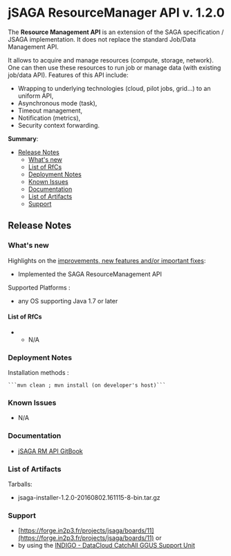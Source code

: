 
# jSAGA ResourceManager API v. 1.2.0

The **Resource Management API** is an extension of the SAGA specification / JSAGA implementation. It does not replace the standard Job/Data Management API.

It allows to acquire and manage resources (compute, storage, network). One can then use these resources to run job or manage data (with existing job/data API). Features of this API include:
* Wrapping to underlying technologies (cloud, pilot jobs, grid…) to an uniform API,
* Asynchronous mode (task),
* Timeout management,
* Notification (metrics),
* Security context forwarding.

**Summary**:
* [Release Notes](#id1)
  * [What's new](#id2)
  * [List of RfCs](#id3)
  * [Deployment Notes](#id4)
  * [Known Issues](#id5)
  * [Documentation](#id6)
  * [List of Artifacts](#id7)
  * [Support](#id8)


<a id="id1"></a>
## Release Notes


<a id="id2"></a>
### What's new

Highlights on the [improvements, new features and/or important fixes](http://software.in2p3.fr/jsaga/dev/changes-report.html#a1.2.0):
* Implemented the SAGA ResourceManagement API

Supported Platforms : 
* any OS supporting Java 1.7 or later


<a id="id3"></a>
#### List of RfCs 

* * N/A

<a id="id4"></a>
### Deployment Notes

Installation methods :

    ```mvn clean ; mvn install (on developer's host)```

<a id="id5"></a>
### Known Issues

* N/A

<a id="id6"></a>
### Documentation

* j[SAGA RM API GitBook](https://indigo-dc.gitbooks.io/jsaga-resource-management/content/)

<a id="id7"></a>
### List of Artifacts

Tarballs:
* jsaga-installer-1.2.0-20160802.161115-8-bin.tar.gz


<a id="id8"></a>
### Support

* [https://forge.in2p3.fr/projects/jsaga/boards/11](https://forge.in2p3.fr/projects/jsaga/boards/11)
or
* by using the [INDIGO - DataCloud CatchAll GGUS Support Unit](
https://wiki.egi.eu/wiki/GGUS:INDIGO_DataCloud_Catch-all_FAQ)